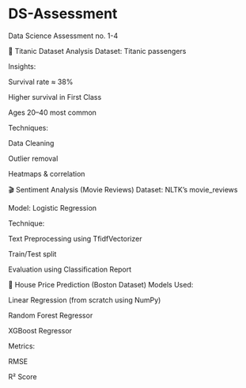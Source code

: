 # DS-Assessment
Data Science Assessment no. 1-4


🚢 Titanic Dataset Analysis
Dataset: Titanic passengers

Insights:

Survival rate ≈ 38%

Higher survival in First Class

Ages 20–40 most common

Techniques:

Data Cleaning

Outlier removal

Heatmaps & correlation

🎬 Sentiment Analysis (Movie Reviews)
Dataset: NLTK’s movie_reviews

Model: Logistic Regression

Technique:

Text Preprocessing using TfidfVectorizer

Train/Test split

Evaluation using Classification Report

🏡 House Price Prediction (Boston Dataset)
Models Used:

Linear Regression (from scratch using NumPy)

Random Forest Regressor

XGBoost Regressor

Metrics:

RMSE

R² Score
